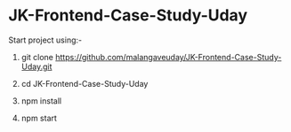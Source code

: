 # JK-Frontend-Case-Study-Uday

Start project using:-

1) git clone https://github.com/malangaveuday/JK-Frontend-Case-Study-Uday.git

2) cd JK-Frontend-Case-Study-Uday

3) npm install

4) npm start

